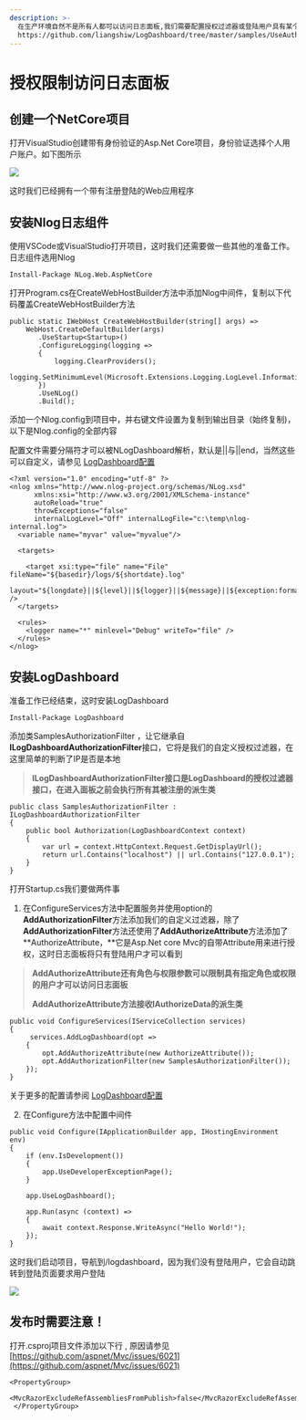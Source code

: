 ```yaml
---
description: >-
  在生产环境自然不是所有人都可以访问日志面板,我们需要配置授权过滤器或登陆用户具有某个角色或权限才可以访问。本文源代码在
  https://github.com/liangshiw/LogDashboard/tree/master/samples/UseAuthorization
---
```


# 授权限制访问日志面板

## 创建一个NetCore项目

打开VisualStudio创建带有身份验证的Asp.Net Core项目，身份验证选择个人用户账户。如下图所示

![](gitbook/assets/image%20%282%29.png)

这时我们已经拥有一个带有注册登陆的Web应用程序

## 安装Nlog日志组件

使用VSCode或VisualStudio打开项目，这时我们还需要做一些其他的准备工作。日志组件选用Nlog

```text
Install-Package NLog.Web.AspNetCore
```

打开Program.cs在CreateWebHostBuilder方法中添加Nlog中间件，复制以下代码覆盖CreateWebHostBuilder方法

```text
public static IWebHost CreateWebHostBuilder(string[] args) =>
    WebHost.CreateDefaultBuilder(args)
       .UseStartup<Startup>()
       .ConfigureLogging(logging =>
       {
           logging.ClearProviders();
           logging.SetMinimumLevel(Microsoft.Extensions.Logging.LogLevel.Information);
       })
       .UseNLog()
       .Build();
```

添加一个Nlog.config到项目中，并右键文件设置为复制到输出目录（始终复制\)，以下是Nlog.config的全部内容


配置文件需要分隔符才可以被NLogDashboard解析，默认是\|\|与\|\|end，当然这些可以自定义，请参见 [LogDashboard配置](logdashboard-pei-zhi.md#wen-jian-yuan-ri-zhi-fen-ge-fu)


```text
<?xml version="1.0" encoding="utf-8" ?>
<nlog xmlns="http://www.nlog-project.org/schemas/NLog.xsd"
      xmlns:xsi="http://www.w3.org/2001/XMLSchema-instance"
      autoReload="true"
      throwExceptions="false"
      internalLogLevel="Off" internalLogFile="c:\temp\nlog-internal.log">
  <variable name="myvar" value="myvalue"/>

  <targets>

    <target xsi:type="file" name="File" fileName="${basedir}/logs/${shortdate}.log"
            layout="${longdate}||${level}||${logger}||${message}||${exception:format=ToString:innerFormat=ToString:maxInnerExceptionLevel=10:separator=\r\n}||end" />
  </targets>

  <rules>
    <logger name="*" minlevel="Debug" writeTo="file" />
  </rules>
</nlog>

```

## 安装LogDashboard

准备工作已经结束，这时安装LogDashboard

```text
Install-Package LogDashboard
```

添加类SamplesAuthorizationFilter ，让它继承自**ILogDashboardAuthorizationFilter**接口，它将是我们的自定义授权过滤器，在这里简单的判断了IP是否是本地

> **ILogDashboardAuthorizationFilter接口是LogDashboard的授权过滤器接口，在进入面板之前会执行所有其被注册的派生类**

```text
public class SamplesAuthorizationFilter : ILogDashboardAuthorizationFilter
{
    public bool Authorization(LogDashboardContext context)
    {
        var url = context.HttpContext.Request.GetDisplayUrl();
        return url.Contains("localhost") || url.Contains("127.0.0.1");
    }
}
```

打开Startup.cs我们要做两件事  
  
1. 在ConfigureServices方法中配置服务并使用option的**AddAuthorizationFilter**方法添加我们的自定义过滤器，除了**AddAuthorizationFilter**方法还使用了**AddAuthorizeAttribute**方法添加了**AuthorizeAttribute，**它是Asp.Net core Mvc的自带Attribute用来进行授权，这时日志面板将只有登陆用户才可以看到

> **AddAuthorizeAttribute还有角色与权限参数可以限制具有指定角色或权限的用户才可以访问日志面板**
>
> **AddAuthorizeAttribute方法接收IAuthorizeData的派生类**

```text
public void ConfigureServices(IServiceCollection services)
{
     services.AddLogDashboard(opt =>
    {
        opt.AddAuthorizeAttribute(new AuthorizeAttribute());
        opt.AddAuthorizationFilter(new SamplesAuthorizationFilter());
    });
}
```


关于更多的配置请参阅 [LogDashboard配置](logdashboard-pei-zhi.md)


2. 在Configure方法中配置中间件

```text
public void Configure(IApplicationBuilder app, IHostingEnvironment env)
{
    if (env.IsDevelopment())
    {
        app.UseDeveloperExceptionPage();
    }

    app.UseLogDashboard();

    app.Run(async (context) =>
    {
        await context.Response.WriteAsync("Hello World!");
    });
}
```

这时我们启动项目，导航到/logdashboard，因为我们没有登陆用户，它会自动跳转到登陆页面要求用户登陆

![](gitbook/assets/image%20%281%29.png)

## 发布时需要注意！

打开.csproj项目文件添加以下行 , 原因请参见 [https://github.com/aspnet/Mvc/issues/6021](https://github.com/aspnet/Mvc/issues/6021)

```text
<PropertyGroup>
   <MvcRazorExcludeRefAssembliesFromPublish>false</MvcRazorExcludeRefAssembliesFromPublish>
 </PropertyGroup>
```

